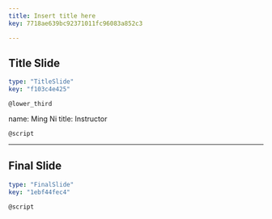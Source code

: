 ```yaml
---
title: Insert title here
key: 7718ae639bc92371011fc96083a852c3

---
```

## Title Slide

```yaml
type: "TitleSlide"
key: "f103c4e425"
```

`@lower_third`

name: Ming Ni
title: Instructor


`@script`



---
## Final Slide

```yaml
type: "FinalSlide"
key: "1ebf44fec4"
```

`@script`


